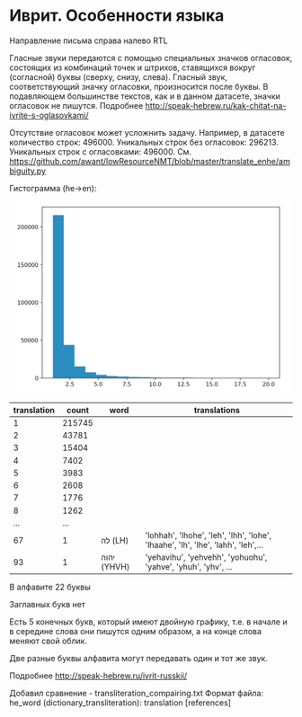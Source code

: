 # Иврит. Особенности языка 
Направление письма справа налево RTL

Гласные звуки передаются с помощью специальных значков огласовок, состоящих из комбинаций точек и штрихов, ставящихся вокруг (согласной) буквы (сверху, снизу, слева). Гласный звук, соответствующий значку огласовки, произносится после буквы. В подавляющем большинстве текстов, как и в данном датасете, значки огласовок не пишутся. Подробнее http://speak-hebrew.ru/kak-chitat-na-ivrite-s-oglasovkami/

Отсутствие огласовок может усложнить задачу. Например, в датасете количество строк: 496000.
Уникальных строк без огласовок: 296213.
Уникальных строк с огласовками: 496000.
См. https://github.com/awant/lowResourceNMT/blob/master/translate_enhe/ambiguity.py

Гистограмма (he->en):

![](https://github.com/awant/lowResourceNMT/blob/master/translit_dist.png)



| translation | count  | word | translations                                                                      |
|-------------|--------|------|-----------------------------------------------------------------------------------|
| 1           | 215745 |      |                                                                                   |
| 2           | 43781  |      |                                                                                   |
| 3           | 15404  |      |                                                                                   |
| 4           | 7402   |      |                                                                                   |
| 5           | 3983   |      |                                                                                   |
| 6           | 2608   |      |                                                                                   |
| 7           | 1776   |      |                                                                                   |
| 8           | 1262   |      |                                                                                   |
| ...         | ...    |      |                                                                                   |
| 67          | 1      | לה (LH)    | 'lohhah', 'lhohe', 'leh', 'lhh', 'lohe', 'lhaahe', 'lh', 'lhe', 'lahh', 'leh',... |
| 93          | 1      | יהוה (YHVH) | 'yehavihu', 'yehvehh', 'yohuohu', 'yahve', 'yhuh', 'yhv', ...                     |


В алфавите 22 буквы 

Заглавных букв нет

Есть 5 конечных букв, который имеют двойную графику, т.е. в начале и в середине слова они пишутся одним образом, а на конце слова меняют свой облик.

Две разные буквы алфавита могут передавать один и тот же звук.

Подробнее http://speak-hebrew.ru/ivrit-russkii/

Добавил сравнение - transliteration_compairing.txt
Формат файла: he_word (dictionary_transliteration): translation \[references]
